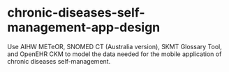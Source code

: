 # chronic-diseases-self-management-app-design
Use AIHW METeOR, SNOMED CT (Australia version), SKMT Glossary Tool, and OpenEHR CKM to model the data needed for the mobile application of chronic diseases self-management.
